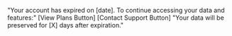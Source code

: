 "Your account has expired on [date]. To continue accessing your data and features:"
[View Plans Button] [Contact Support Button]
"Your data will be preserved for [X] days after expiration."